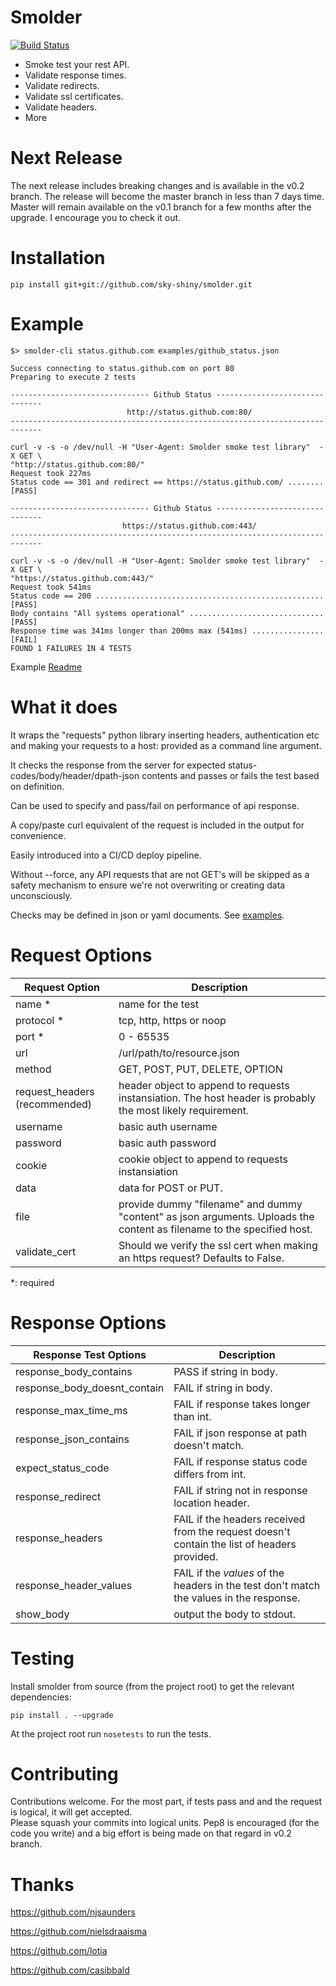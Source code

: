 Smolder
=======
[![Build Status](https://travis-ci.org/sky-shiny/smolder.svg?branch=master)](https://travis-ci.org/sky-shiny/smolder)

- Smoke test your rest API.
- Validate response times.
- Validate redirects.
- Validate ssl certificates.
- Validate headers.
- More

Next Release
============
The next release includes breaking changes and is available in the v0.2 branch.
The release will become the master branch in less than 7 days time.
Master will remain available on the v0.1 branch for a few months after the upgrade.
I encourage you to check it out.

Installation
============

```
pip install git+git://github.com/sky-shiny/smolder.git
```

Example
=======

```
$> smolder-cli status.github.com examples/github_status.json

Success connecting to status.github.com on port 80
Preparing to execute 2 tests

------------------------------- Github Status -------------------------------
                          http://status.github.com:80/
-----------------------------------------------------------------------------

curl -v -s -o /dev/null -H "User-Agent: Smolder smoke test library"  -X GET \
"http://status.github.com:80/"
Request took 227ms
Status code == 301 and redirect == https://status.github.com/ ........ [PASS]

------------------------------- Github Status -------------------------------
                         https://status.github.com:443/
-----------------------------------------------------------------------------

curl -v -s -o /dev/null -H "User-Agent: Smolder smoke test library"  -X GET \
"https://status.github.com:443/"
Request took 541ms
Status code == 200 ................................................... [PASS]
Body contains "All systems operational" .............................. [PASS]
Response time was 341ms longer than 200ms max (541ms) ................ [FAIL]
FOUND 1 FAILURES IN 4 TESTS
```

Example [Readme](https://github.com/sky-shiny/smolder/blob/master/examples/README.md)

What it does
============

It wraps the "requests" python library inserting headers, authentication etc and
making your requests to a host: provided as a command line argument.

It checks the response from the server for expected status-codes/body/header/dpath-json
contents and passes or fails the test based on definition.

Can be used to specify and pass/fail on performance of api response.

A copy/paste curl equivalent of the request is included in the output for
convenience.

Easily introduced into a CI/CD deploy pipeline.

Without --force, any API requests that are not GET's will be skipped as a safety
mechanism to ensure we're not overwriting or creating data unconsciously.

Checks may be defined in json or yaml documents. See [examples](examples).

Request Options
===============

Request Option | Description
---------------|-------------
name \* | name for the test
protocol \* | tcp, http, https or noop
port \* | 0 - 65535
url | /url/path/to/resource.json
method | GET, POST, PUT, DELETE, OPTION
request_headers (recommended) |  header object to append to requests instansiation.  The host header is probably the most likely requirement.
username | basic auth username
password | basic auth password
cookie | cookie object to append to requests instansiation
data | data for POST or PUT.
file | provide dummy "filename" and dummy "content" as json arguments. Uploads the content as filename to the specified host.
validate_cert | Should we verify the ssl cert when making an https request?  Defaults to False.

*: required

Response Options
================

Response Test Options | Description
----------------------|-----------------------------
response_body_contains | PASS if string in body.
response_body_doesnt_contain | FAIL if string in body.
response_max_time_ms | FAIL if response takes longer than int.
response_json_contains | FAIL if json response at path doesn't match.
expect_status_code | FAIL if response status code differs from int.
response_redirect | FAIL if string not in response location header.
response_headers | FAIL if the headers received from the request doesn't contain the list of headers provided.
response_header_values | FAIL if the *values* of the headers in the test don't match the values in the response.
show_body | output the body to stdout.

Testing
=======
Install smolder from source (from the project root) to get the relevant dependencies:

```pip install . --upgrade```

At the project root run ```nosetests``` to run the tests.

Contributing
============
Contributions welcome.  For the most part, if tests pass and and the request is logical, it will get accepted.  
Please squash your commits into logical units.
Pep8 is encouraged (for the code you write) and a big effort is being made on that regard in v0.2 branch.

Thanks
======

https://github.com/njsaunders

https://github.com/nielsdraaisma

https://github.com/lotia

https://github.com/casibbald
